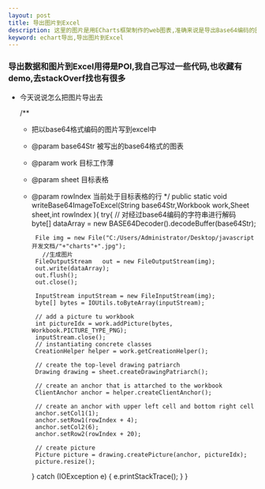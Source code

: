 ```yaml
---
layout: post
title: 导出图片到Excel
description: 这里的图片是用ECharts框架制作的web图表,准确来说是导出Base64编码的图片
keyword: echart导出,导出图片到Excel
---
```


### 导出数据和图片到Excel用得是POI,我自己写过一些代码,也收藏有demo,去stackOverf找也有很多

* 今天说说怎么把图片导出去

	
	/**
	 *  把以base64格式编码的图片写到excel中
	 * @param base64Str 被写出的base64格式的图表
	 * @param work  目标工作薄
	 * @param sheet 目标表格
	 * @param rowIndex 当前处于目标表格的行
	 */
	public static void writeBase64ImageToExcel(String base64Str,Workbook work,Sheet sheet,int rowIndex ){
		try{ 
			// 对经过base64编码的字符串进行解码
			byte[] dataArray = new BASE64Decoder().decodeBuffer(base64Str);

			File img = new File("C:/Users/Administrator/Desktop/javascript开发文档/"+"charts"+".jpg");
			  //生成图片
			FileOutputStream   out = new FileOutputStream(img);    
            out.write(dataArray);
            out.flush();
            out.close();
            
            InputStream inputStream = new FileInputStream(img);
            byte[] bytes = IOUtils.toByteArray(inputStream);
            
			// add a picture tu workbook
			int pictureIdx = work.addPicture(bytes, Workbook.PICTURE_TYPE_PNG);
			inputStream.close();
			// instantiating concrete classes
			CreationHelper helper = work.getCreationHelper();

			// create the top-level drawing patriarch
			Drawing drawing = sheet.createDrawingPatriarch();

			// create an anchor that is attarched to the workbook
			ClientAnchor anchor = helper.createClientAnchor();

			// create an anchor with upper left cell and bottom right cell
			anchor.setCol1(1);
			anchor.setRow1(rowIndex + 4);
			anchor.setCol2(6);
			anchor.setRow2(rowIndex + 20);

			// create picture
			Picture picture = drawing.createPicture(anchor, pictureIdx);
			picture.resize();
		} catch (IOException e) {
			e.printStackTrace();
		}
	}